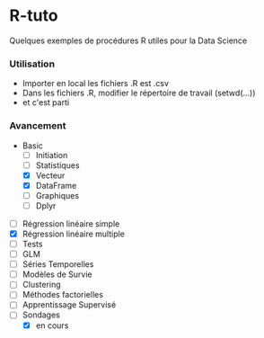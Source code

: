 # R-tuto
Quelques exemples de procédures R utiles pour la Data Science

### Utilisation

* Importer en local les fichiers .R est .csv
* Dans les fichiers .R, modifier le répertoire de travail (setwd(...))
* et c'est parti

### Avancement 

* Basic
	* [ ] Initiation
	* [ ] Statistiques
	* [x] Vecteur
	* [x] DataFrame
	* [ ] Graphiques
	* [ ] Dplyr
* [ ] Régression linéaire simple
* [x] Régression linéaire multiple
* [ ] Tests
* [ ] GLM
* [ ] Séries Temporelles
* [ ] Modèles de Survie
* [ ] Clustering
* [ ] Méthodes factorielles
* [ ] Apprentissage Supervisé
* [ ] Sondages
	* [x] en cours